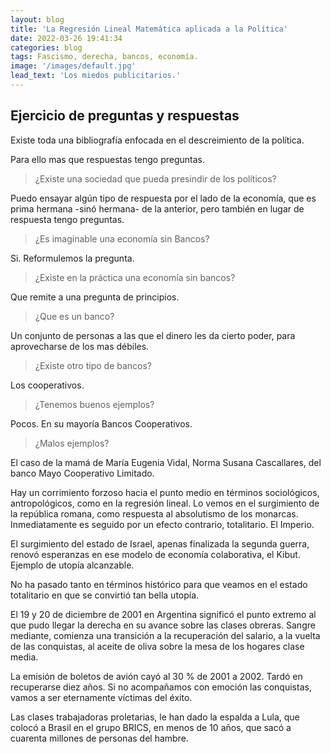 ```yaml
---
layout: blog
title: 'La Regresión Lineal Matemática aplicada a la Política'
date: 2022-03-26 19:41:34
categories: blog
tags: Fascismo, derecha, bancos, economía.
image: '/images/default.jpg'
lead_text: 'Los miedos publicitarios.'
---
```


## Ejercicio de preguntas y respuestas

Existe toda una bibliografía enfocada en el descreimiento de la política.

Para ello mas que respuestas tengo preguntas.

> ¿Existe una sociedad que pueda presindir de los políticos?

Puedo ensayar algún tipo de respuesta por el lado de la economía, que es prima hermana -sinó hermana- de la anterior, pero también en lugar de respuesta tengo preguntas.

> ¿Es imaginable una economía sin Bancos?

Si.  Reformulemos la pregunta.

> ¿Existe en la práctica una economía sin bancos?

Que remite a una pregunta de principios.

> ¿Que es un banco? 

Un conjunto de personas a las que el dinero les da cierto poder, para aprovecharse de los mas débiles.

> ¿Existe otro tipo de bancos?

Los cooperativos.

> ¿Tenemos buenos ejemplos? 

Pocos.  En su mayoría Bancos Cooperativos.

> ¿Malos ejemplos?

El caso de la mamá de María Eugenia Vidal, Norma Susana Cascallares, del banco Mayo Cooperativo Limitado.

Hay un corrimiento forzoso hacia el punto medio en términos sociológicos, antropológicos, como en la regresión lineal.  Lo vemos en el surgimiento de la república romana, como respuesta al absolutismo de los monarcas.  Inmediatamente es seguido por un efecto contrario, totalitario.  El Imperio.

El surgimiento del estado de Israel, apenas finalizada la segunda guerra, renovó esperanzas en ese modelo de economía colaborativa, el Kibut.  Ejemplo de utopía alcanzable.

No ha pasado tanto en términos histórico para que veamos en el estado totalitario en que se convirtió tan bella utopía.

El 19 y 20 de diciembre de 2001 en Argentina significó el punto extremo al que pudo llegar la derecha en su avance sobre las clases obreras.  Sangre mediante, comienza una transición a la recuperación del salario, a la vuelta de las conquistas, al aceite de oliva sobre la mesa de los hogares clase media.  

La emisión de boletos de avión cayó al 30 % de 2001 a 2002.  Tardó en recuperarse diez años.  Si no acompañamos con emoción las conquistas, vamos a ser eternamente víctimas del éxito.

Las clases trabajadoras proletarias, le han dado la espalda a Lula, que colocó a Brasil en el grupo BRICS, en menos de 10 años, que sacó a cuarenta millones de personas del hambre.




